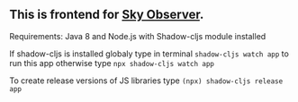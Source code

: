 ## This is frontend for [Sky Observer](https://github.com/KristianKalamin/sky-observer).



Requirements: Java 8 and Node.js with Shadow-cljs module installed

If shadow-cljs is installed globaly type in terminal
` shadow-cljs watch app ` to run this app otherwise type 
` npx shadow-cljs watch app `

To create release versions of JS libraries type `(npx) shadow-cljs release app` 